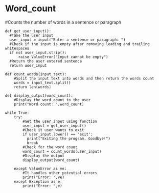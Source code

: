 # Word_count
#Counts the number of words in a sentence or paragraph

    def get_user_input():
      #Take the user input 
      user_input = input("Enter a sentence or paragraph: ")
      #Check if the input is empty after removing leading and trailing whitespaces
      if not user_input.strip():
          raise ValueError("Input cannot be empty")
      #Return the user entered sentence
      return user_input

    def count_words(input_text):
        #Split the input text into words and then return the words count
        words = input_text.split()
        return len(words)

    def display_output(word_count):
        #Display the word count to the user
        print("Word count: ",word_count)

    while True:
        try:
            #Get the user input using function
            user_input = get_user_input()
            #Check it user wants to exit
            if user_input.lower() == 'exit':
              print("Exiting the program. Goodbye!")
              break
            #Check for the word count
            word_count = count_words(user_input)
            #Display the output
            display_output(word_count)
            
        except ValueError as ve:
            #It handles other potential errors
            print("Error: ",ve)
        except Exception as e:
            print("Error: ",e)
